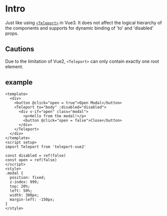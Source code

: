 # Intro

Just like using [`<Teleport>`](https://vuejs.org/guide/built-ins/teleport.html) in Vue3. It does not affect the logical hierarchy of the components and supports for dynamic binding of 'to' and 'disabled' props.

## Cautions

Due to the limitation of Vue2, `<Teleport>` can only contain exactly one root element.

## example

```vue
<template>
  <div>
    <button @click="open = true">Open Modal</button>
    <Teleport to="body" :disabled="disabled">
      <div v-if="open" class="modal">
        <p>Hello from the modal!</p>
        <button @click="open = false">Close</button>
      </div>
    </Teleport>
  </div>
</template>
<script setup>
import Teleport from 'teleport-vue2'

const disabled = ref(false)
const open = ref(false)
</script>
<style>
.modal {
  position: fixed;
  z-index: 999;
  top: 20%;
  left: 50%;
  width: 300px;
  margin-left: -150px;
}
</style>
```
